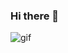 ### Hi there 👋



![gif]([https://github.com/lgregi/lgregi/assets/106933976/3000ec9b-84f8-492b-8807-99272ee56d8a](https://giphy.com/gifs/looneytunesworldofmayhem-world-of-mayhem-looney-tunes-ltwom-RbDKaczqWovIugyJmW)https://giphy.com/gifs/looneytunesworldofmayhem-world-of-mayhem-looney-tunes-ltwom-RbDKaczqWovIugyJmW)
